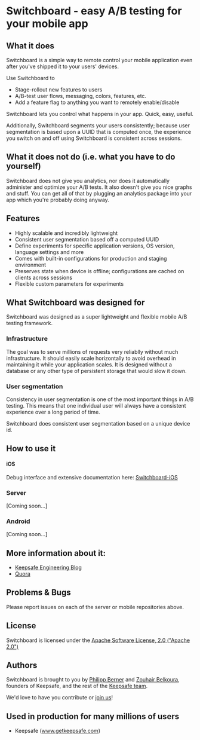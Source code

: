 Switchboard - easy A/B testing for your mobile app
===

## What it does
Switchboard is a simple way to remote control your mobile application even after you've shipped it to your users'
devices.

Use Switchboard to
* Stage-rollout new features to users
* A/B-test user flows, messaging, colors, features, etc.
* Add a feature flag to anything you want to remotely enable/disable

Switchboard lets you control what happens in your app. Quick, easy, useful.

Additionally, Switchboard segments your users consistently; because user segmentation is based upon a UUID that is computed once, the experience you switch on and off using Switchboard is consistent across sessions.

## What it does not do (i.e. what you have to do yourself)

Switchboard does not give you analytics, nor does it automatically administer and optimize your A/B tests. It also doesn't give you nice graphs and stuff. You can get all of that by plugging an analytics package into your app which you're probably doing anyway.

## Features

* Highly scalable and incredibly lightweight
* Consistent user segmentation based off a computed UUID
* Define experiments for specific application versions, OS version, language settings and more
* Comes with built-in configurations for production and staging environment
* Preserves state when device is offline; configurations are cached on clients across sessions
* Flexible custom parameters for experiments

## What Switchboard was designed for

Switchboard was designed as a super lightweight and flexible mobile A/B testing framework. 

### Infrastructure

The goal was to serve millions of requests very reliablly without much infrastructure. It should easily scale horizontally to avoid overhead in maintaining it while your application scales. It is designed without a database or any other type of persistent storage that would slow it down.

### User segmentation
Consistency in user segmentation is one of the most important things in A/B testing. This means that one individual user will always have a consistent experience over a long period of time. 

Switchboard does consistent user segmentation based on a unique device id.

## How to use it

#### iOS

Debug interface and extensive documentation here: [Switchboard-iOS](https://github.com/KeepSafe/Switchboard-iOS)

### Server

[Coming soon...]

### Android

[Coming soon...]

## More information about it:

* [Keepsafe Engineering Blog](https://medium.com/keepsafe-engineering/a-b-testing-for-mobile-apps-made-easy-348b68e68362#.j7f2x848n)
* [Quora](http://www.quora.com/A-B-Testing/How-do-companies-practically-A-B-Test-new-versions-of-native-mobile-apps-that-are-already-in-production)

## Problems & Bugs

Please report issues on each of the server or mobile repositories above.

## License
Switchboard is licensed under the [Apache Software License, 2.0 ("Apache 2.0")](http://www.apache.org/licenses/LICENSE-2.0)

## Authors

Switchboard is brought to you by [Philipp Berner](https://github.com/philippb) and [Zouhair Belkoura](https://github.com/zouhairb), founders of Keepsafe, and the rest of the [Keepsafe team](https://www.getkeepsafe.com/about.html). 

We'd love to have you contribute or [join us](https://www.getkeepsafe.com/careers.html)!

## Used in production for many millions of users

* Keepsafe (www.getkeepsafe.com)

